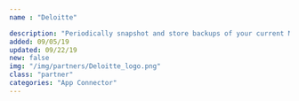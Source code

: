 ```yaml
---
name : "Deloitte"

description: "Periodically snapshot and store backups of your current MongoDB instance"
added: 09/05/19
updated: 09/22/19
new: false
img: "/img/partners/Deloitte_logo.png"
class: "partner"
categories: "App Connector"
---
```

